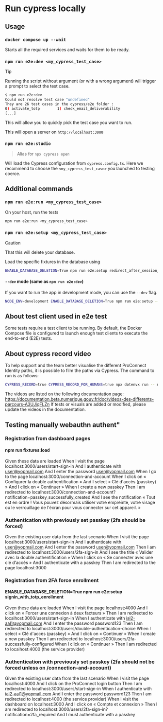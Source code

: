 # Run cypress locally

## Usage

### `docker compose up --wait`

Starts all the required services and waits for them to be ready.

### `npm run e2e:dev <my_cypress_test_case>`

> [!TIP]  
> Running the script without argument (or with a wrong argument) will trigger a prompt to select the test case.
>
> ```bash
> $ npm run e2e:dev
> Could not resolve test case "undefined"
> They are 26 test cases in the cypress/e2e folder :
> 0) activate_totp        1) check_email_deliverability
> [...]
> ```
>
> This will allow you to quickly pick the test case you want to run.

This will open a server on `http://localhost:3000`

### `npm run e2e:studio`

> Alias for `npx cypress open`

Will load the Cypress configuration from `cypress.config.ts`.
Here we recommend to choose the `<my_cypress_test_case>` you launched to testing coerce.

## Additional commands

### `npm run e2e:run <my_cypress_test_case>`

On your host, run the tests

```bash
npm run e2e:run <my_cypress_test_case>
```

### `npm run e2e:setup <my_cypress_test_case>`

> [!CAUTION]  
> That this will delete your database.

Load the specific fixtures in the database using

```bash
ENABLE_DATABASE_DELETION=True npm run e2e:setup redirect_after_session_expiration
```

#### `--dev` mode (same as `npm run e2e:dev`)

If you want to run the app in development mode, you can use the `--dev` flag.

```bash
NODE_ENV=development ENABLE_DATABASE_DELETION=True npm run e2e:setup --dev redirect_after_session_expiration
```

## About test client used in e2e test

Some tests require a test client to be running.
By default, the Docker Compose file is configured to launch enough test clients to execute the end-to-end (E2E) tests.

## About cypress record video

To help support and the team better visualise the different ProConnect Identity paths, it is possible to film the paths via Cypress. The command to run is as follows:

```bash
CYPRESS_RECORD=true CYPRESS_RECORD_FOR_HUMANS=true npx dotenvx run -- npx cypress run --headed --spec "cypress/e2e/join_and_moderation/index.cy.ts"
```

The videos are listed on the following documentation page: https://documentation.beta.numerique.gouv.fr/doc/videos-des-differents-parcours-A3UJiqFLZn
If tests or visuals are added or modified, please update the videos in the documentation.

## Testing manually webauthn authent"

### Registration from dashboard pages

#### npm run fixtures:load

Given these data are loaded
When I visit the page localhost:3000/users/start-sign-in
And I authenticate with user@yopmail.com
And I enter the password user@yopmail.com
When I go to the page localhost:3000/connection-and-account
When I click on « Configurer la double authentification »
And I select « Clé d'accès (passkey) »
And I click on « Continuer »
When I create a new passkey
Then I am redirected to localhost:3000/connection-and-account?notification=passkey_successfully_created
And I see the notification « Tout est en ordre ! Vous pouvez désormais utiliser votre empreinte, votre visage ou le verrouillage de l'écran pour vous connecter sur cet appareil. »

### Authentication with previously set passkey (2fa should be forced)

Given the existing user data from the last scenario
When I visit the page localhost:3000/users/start-sign-in
And I authenticate with user@yopmail.com
And I enter the password user@yopmail.com
Then I am redirected to localhost:3000/users/2fa-sign-in
And I see the title « Valider avec la double authentification »
When I click on « Se connecter avec une clé d'accès »
And I authenticate with a passkey
Then I am redirected to the page localhost:3000

### Registration from 2FA force enrollment

#### ENABLE_DATABASE_DELETION=True npm run e2e:setup signin_with_totp_enrollment

Given these data are loaded
When I visit the page localhost:4000
And I click on « Forcer une connexion à deux facteurs »
Then I am redirected to localhost:3000/users/start-sign-in
When I authenticate with ial2-aal1@yopmail.com
And I enter the password password123
Then I am redirected to localhost:3000/users/double-authentication-choice
When I select « Clé d'accès (passkey) »
And I click on « Continuer »
When I create a new passkey
Then I am redirected to localhost:3000/users/2fa-successfully-configured
When I click on « Continuer »
Then I am redirected to localhost:4000 (the service provider)

### Authentication with previously set passkey (2fa should not be forced unless on /connection-and-account)

Given the existing user data from the last scenario
When I visit the page localhost:4000
And I click on the ProConnect login button
Then I am redirected to localhost:3000/users/start-sign-in
When I authenticate with ial2-aal1@yopmail.com
And I enter the password password123
Then I am redirected to localhost:4000 (the service provider)
When I visit the dashboard on localhost:3000
And I click on « Compte et connexion »
Then I am redirected to localhost:3000/users/2fa-sign-in?notification=2fa_required
And I must authenticate with a passkey
